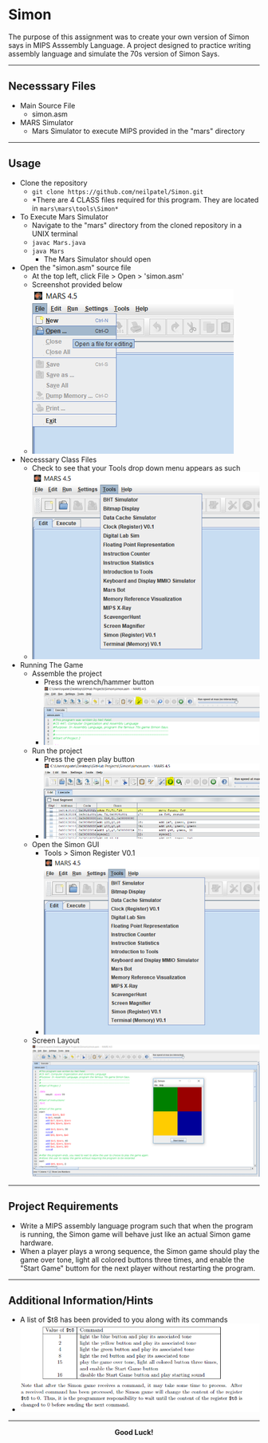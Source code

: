 # Simon
The purpose of this assignment was to create your own version of Simon says in MIPS Asssembly Language. A project designed to practice writing assembly language and simulate the 70s version of Simon Says. 
___
## Necesssary Files
+ Main Source File
	+ simon.asm
+ MARS Simulator
	+ Mars Simulator to execute MIPS provided in the "mars" directory
___
## Usage
+ Clone the repository
	+ `git clone https://github.com/neilpatel/Simon.git`
	+ *There are 4 CLASS files required for this program. They are located in `mars\mars\tools\Simon*`
+ To Execute Mars Simulator
	+ Navigate to the "mars" directory from the cloned repository in a UNIX terminal
	+ `javac Mars.java`
	+ `java Mars`
		+ The Mars Simulator should open
+ Open the "simon.asm" source file
	+ At the top left, click File > Open > 'simon.asm'
	+ Screenshot provided below
	+ ![FileOpen Screenshot](https://github.com/neilpatel/Simon/blob/master/screenshots/fileOpenScreenshot.PNG)
+ Necesssary Class Files
	+ Check to see that your Tools drop down menu appears as such
	+ ![Tools Screenshot](https://github.com/neilpatel/Simon/blob/master/screenshots/toolsScreenshot.PNG)
+ Running The Game
	+ Assemble the project
		+ Press the wrench/hammer button
		+ ![Assemble Screenshot](https://github.com/neilpatel/Simon/blob/master/screenshots/assembleProject.PNG)
	+ Run the project
		+ Press the green play button
		+ ![RunProgram Screenshot](https://github.com/neilpatel/Simon/blob/master/screenshots/runProgram.PNG)
	+ Open the Simon GUI
		+ Tools > Simon Register V0.1
		+ ![Tools Screenshot](https://github.com/neilpatel/Simon/blob/master/screenshots/toolsScreenshot.PNG)
	+ Screen Layout
		![Default Screenshot](https://github.com/neilpatel/Simon/blob/master/screenshots/openSimonGUI.PNG)
___
## Project Requirements
+ Write a MIPS assembly language program such that when the program is running, the Simon game will behave just like an actual Simon game hardware.
+ When a player plays a wrong sequence, the Simon game should play the game over tone, light all colored buttons three times, and enable the "Start Game" buttom for the next player without restarting the program.

___
## Additional Information/Hints 
+ A list of $t8 has been provided to you along with its commands
+ ![$t8Commands Screenshot](https://github.com/neilpatel/Simon/blob/master/screenshots/t8commands.PNG)

___
<p align = "center"> <b>Good Luck! </b></p>